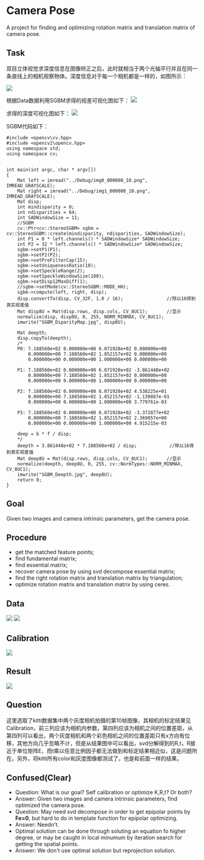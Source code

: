 Camera Pose
======================
A project for finding and optimizing rotation matrix and translation matrix of camera pose.

Task
----
双目立体视觉求深度信息在图像矫正之后，此时就相当于两个光轴平行并且在同一条直线上的相机观察物体。深度信息对于每一个相机都是一样的，如图所示：

![](./pic/binocularCamera.jpg)

根据Data数据利用SGBM求得的视差可视化图如下：
![](./pic/SGBM_DiparityMap.jpg)

求得的深度可视化图如下：
![](./pic/SGBM_Deepth.jpg)

SGBM代码如下：
```
#include <opencv\cv.hpp>
#include <opencv2\opencv.hpp>
using namespace std;
using namespace cv;


int main(int argc, char * argv[])
{
	Mat left = imread("../Debug/img0_000000_10.png", IMREAD_GRAYSCALE);
	Mat right = imread("../Debug/img1_000000_10.png", IMREAD_GRAYSCALE);
	Mat disp;
	int mindisparity = 0;
	int ndisparities = 64;
	int SADWindowSize = 11;
	//SGBM
	cv::Ptr<cv::StereoSGBM> sgbm = cv::StereoSGBM::create(mindisparity, ndisparities, SADWindowSize);
	int P1 = 8 * left.channels() * SADWindowSize* SADWindowSize;
	int P2 = 32 * left.channels() * SADWindowSize* SADWindowSize;
	sgbm->setP1(P1);
	sgbm->setP2(P2);
	sgbm->setPreFilterCap(15);
	sgbm->setUniquenessRatio(10);
	sgbm->setSpeckleRange(2);
	sgbm->setSpeckleWindowSize(100);
	sgbm->setDisp12MaxDiff(1);
	//sgbm->setMode(cv::StereoSGBM::MODE_HH);
	sgbm->compute(left, right, disp);
	disp.convertTo(disp, CV_32F, 1.0 / 16);                //除以16得到真实视差值
	Mat disp8U = Mat(disp.rows, disp.cols, CV_8UC1);       //显示
	normalize(disp, disp8U, 0, 255, NORM_MINMAX, CV_8UC1);
	imwrite("SGBM_DiparityMap.jpg", disp8U);

	Mat deepth;
	disp.copyTo(deepth);
	/* 
	P0: 7.188560e+02 0.000000e+00 6.071928e+02 0.000000e+00 
		0.000000e+00 7.188560e+02 1.852157e+02 0.000000e+00 
		0.000000e+00 0.000000e+00 1.000000e+00 0.000000e+00

	P1: 7.188560e+02 0.000000e+00 6.071928e+02 -3.861448e+02 
		0.000000e+00 7.188560e+02 1.852157e+02 0.000000e+00 
		0.000000e+00 0.000000e+00 1.000000e+00 0.000000e+00

	P2: 7.188560e+02 0.000000e+00 6.071928e+02 4.538225e+01 
		0.000000e+00 7.188560e+02 1.852157e+02 -1.130887e-01 
		0.000000e+00 0.000000e+00 1.000000e+00 3.779761e-03

	P3: 7.188560e+02 0.000000e+00 6.071928e+02 -3.372877e+02 
		0.000000e+00 7.188560e+02 1.852157e+02 2.369057e+00 
		0.000000e+00 0.000000e+00 1.000000e+00 4.915215e-03

	deep = b * f / disp;
	*/
	deepth = 3.861448e+02 * 7.188560e+02 / disp;            //除以16得到真实视差值
	Mat deep8U = Mat(disp.rows, disp.cols, CV_8UC1);       //显示
	normalize(deepth, deep8U, 0, 255, cv::NormTypes::NORM_MINMAX, CV_8UC1);
	imwrite("SGBM_Deepth.jpg", deep8U);
	return 0;
}
```

Goal
-----
Given two images and camera intrinsic parameters, get the camera pose.

Procedure
---------
* get the matched feature points;
* find fundamental matrix;
* find essential matrix;
* recover camera pose by using svd decompose essential matrix;
* find the right rotation matrix and translation matrix by triangulation;
* optimize rotation matrix and translation matrix by using ceres.

Data
----
![](./pic/img0_000000_10.png) ![](./pic/img1_000000_10.png)

Calibration
-----------
![](./pic/calib.png)

Result
-------
![](./pic/rst.png)

Question
--------
这里选取了kitti数据集中两个灰度相机拍摄的第10帧图像，其相机的标定结果见Calibration，前三列应该为相机内参数，第四列应该为相机之间的位置差距，从第四列可以看出，两个灰度相机和两个彩色相机之间的位置差距只有x方向有位移，其他方向几乎忽略不计，但是从结果图中可以看出，svd分解得到的R,t，R接近于单位矩阵E，而t乘以任意比例因子都无法做到和标定结果相近似，这是问题所在。另外，将kitti所有color和灰度图像都测试了，也是和前面一样的结果。

Confused(Clear)
---------------
* Question: What is our goal? Self calibration or optimize K,R,t? Or both?
* Answer: Given two images and camera intrinsic parameters, find optimized the camera pose.
* Question: May need svd decompose in order to get epipolar points by **Fe=0**, but hard to do in template function for epipolar optimizing.
* Answer: Needn't.
* Optimal solution can be done through soluting an equation fo higher degree, or may be caught in local minumum by iteration search for getting the spatial points.
* Answer: We don't use optimal solution but reprojection solution.
